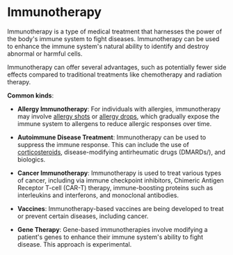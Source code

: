 <!--
source: gpt-3 + jph editing
tags: treatments
-->

# Immunotherapy

Immunotherapy is a type of medical treatment that harnesses the power of the body's immune system to fight diseases. Immunotherapy can be used to enhance the immune system's natural ability to identify and destroy abnormal or harmful cells.

Immunotherapy can offer several advantages, such as potentially fewer side effects compared to traditional treatments like chemotherapy and radiation therapy.

**Common kinds**:

* **Allergy Immunotherapy**: For individuals with allergies, immunotherapy may involve [allergy shots](../allergy-shots/) or [allergy drops](../allergy-drops/), which gradually expose the immune system to allergens to reduce allergic responses over time.

* **Autoimmune Disease Treatment**: Immunotherapy can be used to suppress the immune response. This can include the use of [corticosteroids](../corticosteroids/), disease-modifying antirheumatic drugs (DMARDs/), and biologics.

* **Cancer Immunotherapy**: Immunotherapy is used to treat various types of cancer, including via immune checkpoint inhibitors, Chimeric Antigen Receptor T-cell (CAR-T) therapy, immune-boosting proteins such as interleukins and interferons, and monoclonal antibodies.

* **Vaccines**: Immunotherapy-based vaccines are being developed to treat or prevent certain diseases, including cancer.

* **Gene Therapy**: Gene-based immunotherapies involve modifying a patient's genes to enhance their immune system's ability to fight disease. This approach is  experimental.
